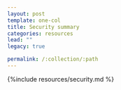 ```yaml
---
layout: post
template: one-col
title: Security summary
categories: resources
lead: ""
legacy: true

permalink: /:collection/:path
---
```



{%include resources/security.md %}
